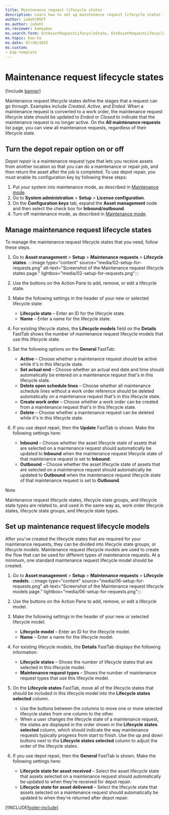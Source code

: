 ```yaml
---
title: Maintenance request lifecycle states
description: Learn how to set up maintenance request lifecycle states in Asset Management, including a process for setting up maintenance request lifecycle states.
author: jodahlMSFT
ms.author: jodahl
ms.reviewer: kamaybac
ms.search.form: EntAssetRequestLifecycleState, EntAssetRequestLifecycleModel
ms.topic: how-to
ms.date: 07/30/2025
ms.custom:
- bap-template
---
```


# Maintenance request lifecycle states

[!include [banner](../../includes/banner.md)]

Maintenance request lifecycle states define the stages that a request can go through. Examples include *Created*, *Active*, and *Ended*. When a maintenance request is converted to a work order, the maintenance request lifecycle state should be updated to *Ended* or *Closed* to indicate that the maintenance request is no longer active. On the **All maintenance requests** list page, you can view all maintenance requests, regardless of their lifecycle state.

## Turn the depot repair option on or off

*Depot repair* is a maintenance request type that lets you receive assets from another location so that you can do a maintenance or repair job, and then return the asset after the job is completed. To use depot repair, you must enable its configuration key by following these steps:

1. Put your system into maintenance mode, as described in [Maintenance mode](../../../fin-ops-core/dev-itpro/sysadmin/maintenance-mode.md).
1. Go to **System administration** \> **Setup** \> **License configuration**.
1. On the **Configuration keys** tab, expand the **Asset management** node and then select the check box for **Inbound/outbound**.
1. Turn off maintenance mode, as described in [Maintenance mode](../../../fin-ops-core/dev-itpro/sysadmin/maintenance-mode.md).

## Manage maintenance request lifecycle states

To manage the maintenance request lifecycle states that you need, follow these steps.

1. Go to **Asset management** \> **Setup** \> **Maintenance requests** \> **Lifecycle states**.
    :::image type="content" source="media/02-setup-for-requests.png" alt-text="Screenshot of the Maintenance request lifecycle states page." lightbox="media/02-setup-for-requests.png":::

1. Use the buttons on the Action Pane to add, remove, or edit a lifecycle state.
1. Make the following settings in the header of your new or selected lifecycle state:
    - **Lifecycle state** – Enter an ID for the lifecycle state.
    - **Name** – Enter a name for the lifecycle state.
1. For existing lifecycle states, the **Lifecycle models** field on the **Details** FastTab shows the number of maintenance request lifecycle models that use this lifecycle state.
1. Set the following options on the **General** FastTab:
    - **Active** – Choose whether a maintenance request should be active while it's in this lifecycle state.
    - **Set actual end** – Choose whether an actual end date and time should automatically be entered on a maintenance request that's in this lifecycle state.
    - **Delete open schedule lines** – Choose whether all maintenance schedule lines without a work order reference should be deleted automatically on a maintenance request that's in this lifecycle state.
    - **Create work order** – Choose whether a work order can be created from a maintenance request that's in this lifecycle state.
    - **Delete** – Choose whether a maintenance request can be deleted while it's in this lifecycle state.

1. If you use depot repair, then the **Update** FastTab is shown. Make the following settings here:
    - **Inbound** – Choose whether the asset lifecycle state of assets that are selected on a maintenance request should automatically be updated to **Inbound** when the maintenance request lifecycle state of that maintenance request is set to **Inbound**.
    - **Outbound** – Choose whether the asset lifecycle state of assets that are selected on a maintenance request should automatically be updated to **Outbound** when the maintenance request lifecycle state of that maintenance request is set to **Outbound**.

> [!NOTE]
> Maintenance request lifecycle states, lifecycle state groups, and lifecycle state types are related to, and used in the same way as, work order lifecycle states, lifecycle state groups, and lifecycle state types.

## Set up maintenance request lifecycle models

After you've created the lifecycle states that are required for your maintenance requests, they can be divided into lifecycle state groups, or lifecycle models. Maintenance request lifecycle models are used to create the flow that can be used for different types of maintenance requests. At a minimum, one standard maintenance request lifecycle model should be created.

1. Go to **Asset management** \> **Setup** \> **Maintenance requests** \> **Lifecycle models**.
    :::image type="content" source="media/06-setup-for-requests.png" alt-text="Screenshot of the Maintenance request lifecycle models page." lightbox="media/06-setup-for-requests.png":::

1. Use the buttons on the Action Pane to add, remove, or edit a lifecycle model.
1. Make the following settings in the header of your new or selected lifecycle model:
    - **Lifecycle model** – Enter an ID for the lifecycle model.
    - **Name** – Enter a name for the lifecycle model.

1. For existing lifecycle models, the **Details** FastTab displays the following information:
    - **Lifecycle states** – Shows the number of lifecycle states that are selected in this lifecycle model.
    - **Maintenance request types** – Shows the number of maintenance request types that use this lifecycle model.

1. On the **Lifecycle states** FastTab, move all of the lifecycle states that should be included in this lifecycle model into the **Lifecycle states selected** column.
    - Use the buttons between the columns to move one or more selected lifecycle states from one column to the other.
    - When a user changes the lifecycle state of a maintenance request, the states are displayed in the order shown in the **Lifecycle states selected** column, which should indicate the way maintenance requests typically progress from start to finish. Use the up and down buttons next to the **Lifecycle states selected** column to adjust the order of the lifecycle states.

1. If you use depot repair, then the **General** FastTab is shown. Make the following settings here:
    - **Lifecycle state for asset received** – Select the asset lifecycle state that assets selected on a maintenance request should automatically be updated to when they're received for depot repair.
    - **Lifecycle state for asset delivered** – Select the lifecycle state that assets selected on a maintenance request should automatically be updated to when they're returned after depot repair.

[!INCLUDE[footer-include](../../../includes/footer-banner.md)]
